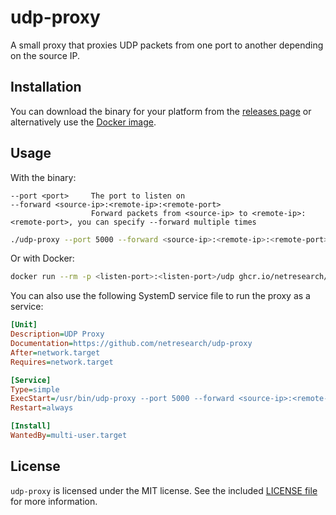 # udp-proxy

A small proxy that proxies UDP packets from one port to another depending on the source IP.

## Installation

You can download the binary for your platform from the [releases page](https://github.com/netresearch/udp-proxy/releases) or alternatively use the [Docker image](https://github.com/netresearch/udp-proxy/pkgs/container/udp-proxy).

## Usage

With the binary:

```
--port <port>     The port to listen on
--forward <source-ip>:<remote-ip>:<remote-port>
                  Forward packets from <source-ip> to <remote-ip>:<remote-port>, you can specify --forward multiple times
```

```sh
./udp-proxy --port 5000 --forward <source-ip>:<remote-ip>:<remote-port>
```

Or with Docker:

```sh
docker run --rm -p <listen-port>:<listen-port>/udp ghcr.io/netresearch/udp-proxy --port <listen-port> --forward <source-ip>:<remote-ip>:<remote-port>
```

You can also use the following SystemD service file to run the proxy as a service:

```ini
[Unit]
Description=UDP Proxy
Documentation=https://github.com/netresearch/udp-proxy
After=network.target
Requires=network.target

[Service]
Type=simple
ExecStart=/usr/bin/udp-proxy --port 5000 --forward <source-ip>:<remote-ip>:<remote-port>
Restart=always

[Install]
WantedBy=multi-user.target
```

## License

`udp-proxy` is licensed under the MIT license. See the included [LICENSE file](./LICENSE) for more information.
